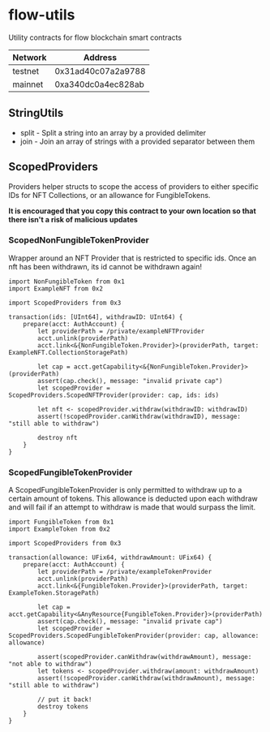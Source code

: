 # flow-utils
Utility contracts for flow blockchain smart contracts

|Network|Address|
|-------|-------|
|testnet|0x31ad40c07a2a9788|
|mainnet|0xa340dc0a4ec828ab|

## StringUtils

- split - Split a string into an array by a provided delimiter
- join - Join an array of strings with a provided separator between them

## ScopedProviders

Providers helper structs to scope the access of providers to either specific IDs for NFT Collections,
or an allowance for FungibleTokens. 

**It is encouraged that you copy this contract to your own location
so that there isn't a risk of malicious updates**

### ScopedNonFungibleTokenProvider

Wrapper around an NFT Provider that is restricted to specific ids.
Once an nft has been withdrawn, its id cannot be withdrawn again!

```cadence
import NonFungibleToken from 0x1
import ExampleNFT from 0x2

import ScopedProviders from 0x3

transaction(ids: [UInt64], withdrawID: UInt64) {
    prepare(acct: AuthAccount) {
        let providerPath = /private/exampleNFTProvider
        acct.unlink(providerPath)
        acct.link<&{NonFungibleToken.Provider}>(providerPath, target: ExampleNFT.CollectionStoragePath)

        let cap = acct.getCapability<&{NonFungibleToken.Provider}>(providerPath)
        assert(cap.check(), message: "invalid private cap")
        let scopedProvider = ScopedProviders.ScopedNFTProvider(provider: cap, ids: ids)

        let nft <- scopedProvider.withdraw(withdrawID: withdrawID)
        assert(!scopedProvider.canWithdraw(withdrawID), message: "still able to withdraw")

        destroy nft
    }
}
```

### ScopedFungibleTokenProvider

A ScopedFungibleTokenProvider is only permitted to withdraw up to a
certain amount of tokens. This allowance is deducted upon each withdraw
and will fail if an attempt to withdraw is made that would surpass the limit.

```cadence
import FungibleToken from 0x1
import ExampleToken from 0x2

import ScopedProviders from 0x3

transaction(allowance: UFix64, withdrawAmount: UFix64) {
    prepare(acct: AuthAccount) {
        let providerPath = /private/exampleTokenProvider
        acct.unlink(providerPath)
        acct.link<&{FungibleToken.Provider}>(providerPath, target: ExampleToken.StoragePath)

        let cap = acct.getCapability<&AnyResource{FungibleToken.Provider}>(providerPath)
        assert(cap.check(), message: "invalid private cap")
        let scopedProvider = ScopedProviders.ScopedFungibleTokenProvider(provider: cap, allowance: allowance)

        assert(scopedProvider.canWithdraw(withdrawAmount), message: "not able to withdraw")
        let tokens <- scopedProvider.withdraw(amount: withdrawAmount)
        assert(!scopedProvider.canWithdraw(withdrawAmount), message: "still able to withdraw")

        // put it back!
        destroy tokens
    }
}

```
